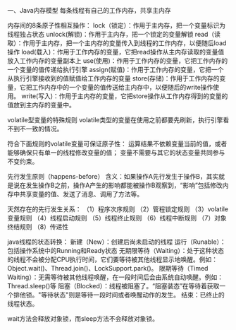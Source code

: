 一、Java内存模型
每条线程有自己的工作内存，共享主内存

内存间的8条原子性相互操作：
lock（锁定）：作用于主内存，把一个变量标识为线程独占状态
unlock(解锁)：作用于主内存，把一个锁定的变量解锁
read（读取）：作用于主内存，把一个主内存的变量传入到线程的工作内存，以便随后load操作
load(载入)：作用于工作内存的变量，它把read操作从主内存读取的变量值放入工作内存的变量副本上
use(使用)：作用于工作内存的变量，它把工作内存的一个变量的值传递给执行引擎
assign(赋值)：作用于工作内存的变量，它把一个从执行引擎接收到的值赋值给工作内存的变量
store(存储)：作用于工作内存的变量，它把工作内存中的一个变量的值传送给主内存中，以便随后的write操作使用。
write(写入)：作用于主内存的变量，它把store操作从工作内存得到的变量的值放到主内存的变量中。


volatile型变量的特殊规则
volatile类型的变量在使用之前都要先刷新，执行引擎看不到不一致的情况。

符合下面规则的volatile变量可保证原子性：
运算结果不依赖变量当前的值，或者能够确保只有单一的线程修改变量的值；
变量不需要与其它的状态变量共同参与不变约束。

先行发生原则（happens-before）
含义：如果操作A先行发生于操作B，其实就是说在发生操作B之前，操作A产生的影响都能被操作B观察到，“影响”包括修改内存中共享变量的值、发送了消息、调用了方法等。

天然存在的先行发生关系：
（1）程序次序规则
（2）管程锁定规则
（3）volatile变量规则
（4）线程启动规则
（5）线程终止规则
（6）线程中断规则
（7）对象终结规则
（8）传递性

java线程的状态转换：
新建（New）：创建后尚未启动的线程
运行（Runable）：包括操作系统中的Running和Ready状态
无期限等待（Waiting）：处于这种状态的线程不会被分配CPU执行时间，它们要等待被其他线程显示地唤醒。例如：Object.wait()、Thread.join()、LockSupport.park()。
限期等待（Timed Waiting）：无需等待被其他线程唤醒，在一段时间后会由系统自动唤醒。例如：Thread.sleep()等
阻塞（Blocked）：线程被阻塞了。“阻塞装态”在等待着获取一个排他锁。"等待状态"则是等待一段时间或者唤醒动作的发生。
结束：已终止的线程状态。


wait方法会释放对象锁，而sleep方法不会释放对象锁。
